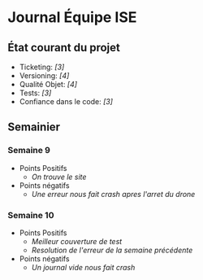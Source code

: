 # Journal Équipe ISE


## État courant du projet

  - Ticketing: _[3]_
  - Versioning: _[4]_
  - Qualité Objet: _[4]_
  - Tests: _[3]_
  - Confiance dans le code: _[3]_

## Semainier

### Semaine 9

  - Points Positifs
    - _On trouve le site_
  - Points négatifs
    - _Une erreur nous fait crash apres l'arret du drone_   

### Semaine 10 

 - Points Positifs
    - _Meilleur couverture de test_
    - _Resolution de l'erreur de la semaine précédente_
 - Points négatifs
    - _Un journal vide nous fait crash_
